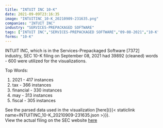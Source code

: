 ```yaml
---
title: "INTUIT INC 10-K"
date: 2021-09-09T23:16:35
image: "INTUITINC_10-K_20210909-231635.png"
companies: "INTUIT INC"
industry: "SERVICES-PREPACKAGED SOFTWARE"
tags: ["INTUIT INC","SERVICES-PREPACKAGED SOFTWARE","09-08-2021","10-K"]
forms: "10-K"
---
```

INTUIT INC, which is in the Services-Prepackaged Software [7372] industry, SEC 10-K filing on September 08, 2021 had 39892 (cleaned) words - 600 were utilized for the visualizations.

Top Words:
1. 2021 - 417 instances
2. tax - 366 instances
3. financial - 330 instances
4. may - 313 instances
5. fiscal - 305 instances


See the parsed data used in the visualization [here]({{< staticlink name=INTUITINC_10-K_20210909-231635.json >}}).  
View the actual filing on the SEC website [here](https://www.sec.gov/Archives/edgar/data/896878/0000896878-21-000233.txt)